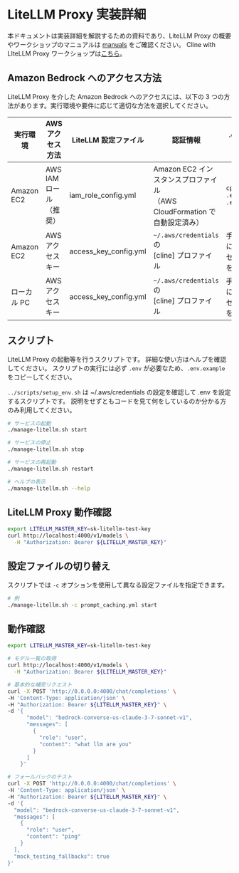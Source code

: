 # LiteLLM Proxy 実装詳細

本ドキュメントは実装詳細を解説するための資料であり、LiteLLM Proxy の概要やワークショップのマニュアルは [manuals](../manuals/README.md) をご確認ください。
Cline with LIteLLM Proxy ワークショップは[こちら](../manuals/workshops/litellm.md)。

## Amazon Bedrock へのアクセス方法

LiteLLM Proxy を介した Amazon Bedrock へのアクセスには、以下の 3 つの方法があります。実行環境や要件に応じて適切な方法を選択してください。

| 実行環境 | AWS アクセス方法 | LiteLLM 設定ファイル | 認証情報 | .env 作成方法 |
|---------|------------|------------|---------|------------|
| Amazon EC2 | AWS IAM ロール（推奨） | iam_role_config.yml | Amazon EC2 インスタンスプロファイル<br>（AWS CloudFormation で自動設定済み） | `cp .env.example .env` |
| Amazon EC2 |  AWS アクセスキー | access_key_config.yml | `~/.aws/credentials` の<br>[cline] プロファイル | 手動で `.env` に AWS アクセスキー情報を設定 |
| ローカル PC |  AWS アクセスキー | access_key_config.yml | `~/.aws/credentials` の<br>[cline] プロファイル | 手動で `.env` に AWS アクセスキー情報を設定 |

## スクリプト

LiteLLM Proxy の起動等を行うスクリプトです。
詳細な使い方はヘルプを確認してください。
スクリプトの実行には必ず `.env` が必要なため、`.env.example` をコピーしてください。

`../scripts/setup_env.sh` は ~/.aws/credentials の設定を確認して .env を設定するスクリプトです。
説明をせずともコードを見て何をしているのか分かる方のみ利用してください。

```bash
# サービスの起動
./manage-litellm.sh start

# サービスの停止
./manage-litellm.sh stop

# サービスの再起動
./manage-litellm.sh restart

# ヘルプの表示
./manage-litellm.sh --help
```

## LiteLLM Proxy 動作確認

```bash
export LITELLM_MASTER_KEY=sk-litellm-test-key
curl http://localhost:4000/v1/models \
  -H "Authorization: Bearer ${LITELLM_MASTER_KEY}"
```

## 設定ファイルの切り替え

スクリプトでは `-c` オプションを使用して異なる設定ファイルを指定できます。

```bash
# 例
./manage-litellm.sh -c prompt_caching.yml start
```

## 動作確認

```bash
export LITELLM_MASTER_KEY=sk-litellm-test-key

# モデル一覧の取得
curl http://localhost:4000/v1/models \
  -H "Authorization: Bearer ${LITELLM_MASTER_KEY}"

# 基本的な補完リクエスト
curl -X POST 'http://0.0.0.0:4000/chat/completions' \
-H 'Content-Type: application/json' \
-H "Authorization: Bearer ${LITELLM_MASTER_KEY}" \
-d '{
      "model": "bedrock-converse-us-claude-3-7-sonnet-v1",
      "messages": [
        {
          "role": "user",
          "content": "what llm are you"
        }
      ]
    }'

# フォールバックのテスト
curl -X POST 'http://0.0.0.0:4000/chat/completions' \
-H 'Content-Type: application/json' \
-H "Authorization: Bearer ${LITELLM_MASTER_KEY}" \
-d '{
  "model": "bedrock-converse-us-claude-3-7-sonnet-v1",
  "messages": [
    {
      "role": "user",
      "content": "ping"
    }
  ],
  "mock_testing_fallbacks": true
}'
```
